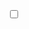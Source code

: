 <div id="main_iframe">
    <input id="showmanager" v-if="Cookies.get('username')=='夏琳泰'" v-bind:checked="Cookies.get('adminlinkchecked')=='true'" type="checkbox"  onchange="adminlinkcheck(this); ">
    <adminlink  name="编辑本页内容" link="/?c=Project_doc/Project_doc&prepage=30&webPageOrderBy=orderby&pageID=1&Project_doc_group=47&project_doc_navidoperation=%3D&status=%E9%80%9A%E8%BF%87&hidden_navigation=2" :show="Cookies.get('adminlinkchecked')"></adminlink>
    <adminlink  name="管理本大文档" link="/?c=Project_doc_group/Project_doc_group&project_nameoperation=%3D&prepage=30&id=47&project_name=goorm&hidden_navigation=2&status%5B%5D=%E9%80%9A%E8%BF%87" :show="Cookies.get('adminlinkchecked')"></adminlink>
    <div><iframe id="edit_doc" style="display: none;border: 2px solid darkred;min-height: 500px" src='' frameborder='0' scrolling='yes' width='100%'></iframe></div>
</div>

